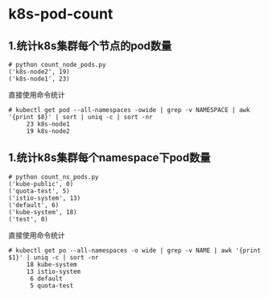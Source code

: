 # k8s-pod-count
## 1.统计k8s集群每个节点的pod数量
```shell
# python count_node_pods.py 
('k8s-node2', 19)
('k8s-node1', 23)
```
直接使用命令统计
```shell
# kubectl get pod --all-namespaces -owide | grep -v NAMESPACE | awk '{print $8}' | sort | uniq -c | sort -nr
     23 k8s-node1
     19 k8s-node2
```
## 1.统计k8s集群每个namespace下pod数量
```shell
# python count_ns_pods.py 
('kube-public', 0)
('quota-test', 5)
('istio-system', 13)
('default', 6)
('kube-system', 18)
('test', 0)
```
直接使用命令统计
```shell
# kubectl get po --all-namespaces -o wide | grep -v NAME | awk '{print $1}' | uniq -c | sort -nr
     18 kube-system
     13 istio-system
      6 default
      5 quota-test
```

